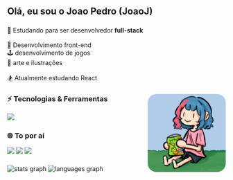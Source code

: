 <h2>Olá, eu sou o Joao Pedro (JoaoJ)</h2>

###

<p align="left">🛵 Estudando para ser desenvolvedor <b>full-stack</b><br>
  <br>🎨 Desenvolvimento front-end<br>🕹️ desenvolvimento de jogos<br>🎈 arte e ilustrações<br><br>🏂 Atualmente estudando React</p>

###

<img 
  align="right" 
  src="https://raw.githubusercontent.com/JoaoPedro77/JoaoPedro77/refs/heads/main/kate%20salguadin.png"  
  width="180" 
  style="border-radius: 20px;" 
/>


###

<h3 align="left">⚡ Tecnologias & Ferramentas</h3>

<div align="left">
  <img src="https://skillicons.dev/icons?i=js,ts,html,css,react,tailwind,gamemakerstudio,electron,flutter,py,ps" height="35" />
</div>

###

<h3 align="left">🌐 To por aí</h3>

<div align="left">
  <a href="https://www.instagram.com/joaoj_pedroo/" target="_blank"><img src="https://img.shields.io/badge/Instagram-E4405F?logo=instagram&logoColor=white&style=for-the-badge" height="35" /></a>
  <a href="https://www.youtube.com/@joaojpedu" target="_blank"><img src="https://img.shields.io/badge/YouTube-FF0000?logo=youtube&logoColor=white&style=for-the-badge" height="35" /></a>
  <a href="mailto:joaojpedrocardoso@gmail.com" target="_blank"><img src="https://img.shields.io/badge/Gmail-D14836?logo=gmail&logoColor=white&style=for-the-badge" height="35" /></a>
</div>

###

<div align="left">
  <img src="https://github-readme-stats.vercel.app/api?username=JoaoPedro77&hide_title=false&hide_rank=false&show_icons=true&include_all_commits=true&count_private=true&disable_animations=false&theme=dracula&locale=en&hide_border=true" height="150" alt="stats graph"  />
  <img src="https://github-readme-stats.vercel.app/api/top-langs?username=JoaoPedro77&locale=en&hide_title=false&layout=compact&card_width=320&langs_count=8&theme=dracula&hide_border=true" height="150" alt="languages graph"  />
</div>

